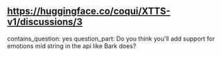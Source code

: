 ## https://huggingface.co/coqui/XTTS-v1/discussions/3

contains_question: yes
question_part: Do you think you'll add support for emotions mid string in the api like Bark does? 